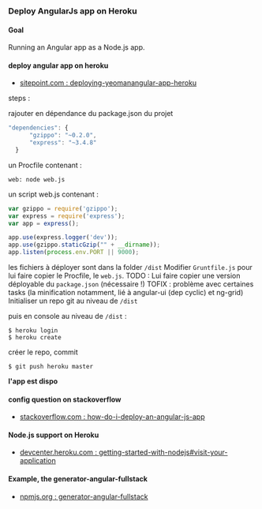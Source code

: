 
### Deploy AngularJs app on Heroku

#### Goal
Running an Angular app as a Node.js app.

#### deploy angular app on heroku
- [sitepoint.com : deploying-yeomanangular-app-heroku](http://www.sitepoint.com/deploying-yeomanangular-app-heroku/)

steps :

rajouter en dépendance du package.json du projet 
```javascript
"dependencies": {
      "gzippo": "~0.2.0",
      "express": "~3.4.8"
  }
```

un Procfile contenant :
```
web: node web.js
```

un script web.js contenant :

```javascript
var gzippo = require('gzippo');
var express = require('express');
var app = express();

app.use(express.logger('dev'));
app.use(gzippo.staticGzip("" + __dirname));
app.listen(process.env.PORT || 9000);
```

les fichiers à déployer sont dans la folder `/dist`
Modifier `Gruntfile.js` pour lui faire copier le Procfile, le `web.js`.
TODO : Lui faire copier une version déployable du `package.json` (nécessaire !)
TOFIX : problème avec certaines tasks (la minification notamment, lié à angular-ui (dep cyclic) et ng-grid)
Initialiser un repo git au niveau de `/dist`

puis en console au niveau de `/dist` :

```
$ heroku login
$ heroku create
```
créer le repo, commit
```
$ git push heroku master
```

**l'app est dispo**

#### config question on stackoverflow
- [stackoverflow.com : how-do-i-deploy-an-angular-js-app](http://stackoverflow.com/questions/16674202/how-do-i-deploy-an-angular-js-app)

#### Node.js support on Heroku
- [devcenter.heroku.com : getting-started-with-nodejs#visit-your-application](https://devcenter.heroku.com/articles/getting-started-with-nodejs#visit-your-application)

#### Example, the generator-angular-fullstack
- [npmjs.org : generator-angular-fullstack](https://npmjs.org/package/generator-angular-fullstack)

